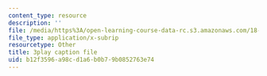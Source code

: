 ```yaml
---
content_type: resource
description: ''
file: /media/https%3A/open-learning-course-data-rc.s3.amazonaws.com/18-01sc-single-variable-calculus-fall-2010/b12f3596a98cd1a6b0b79b0852763e74_BSAA0akmPEU.srt
file_type: application/x-subrip
resourcetype: Other
title: 3play caption file
uid: b12f3596-a98c-d1a6-b0b7-9b0852763e74
---
```

